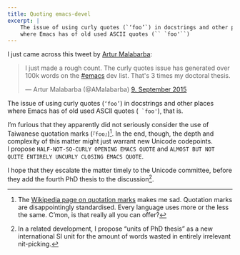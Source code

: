 ```yaml
---
title: Quoting emacs-devel
excerpt: |
    The issue of using curly quotes (`‘foo’`) in docstrings and other places
    where Emacs has of old used ASCII quotes (`` `foo'``)
---
```


I just came across this tweet by
[Artur Malabarba](https://twitter.com/AMalabarba):

<blockquote class="twitter-tweet" lang="de"><p lang="en" dir="ltr"> I just made
a rough count. The curly quotes issue has generated over 100k words on the <a
href="https://twitter.com/hashtag/emacs?src=hash">#emacs</a> dev list.
That&#39;s 3 times my doctoral thesis.</p>&mdash; Artur Malabarba (@AMalabarba)
<a href="https://twitter.com/AMalabarba/status/641598687467163648">9. September
2015</a></blockquote> <script async src="//platform.twitter.com/widgets.js"
charset="utf-8"></script>

The issue of using curly quotes (`‘foo’`) in docstrings and other places where
Emacs has of old used ASCII quotes (`` `foo'``), that is.

I’m furious that they apparently did not seriously consider the use of Taiwanese
quotation marks (`『foo』`)[^1].  In the end, though, the depth and complexity
of this matter might just warrant new Unicode codepoints.  I propose
`HALF-NOT-SO-CURLY OPENING EMACS QUOTE` and `ALMOST BUT NOT QUITE ENTIRELY
UNCURLY CLOSING EMACS QUOTE`.

I hope that they escalate the matter timely to the Unicode committee, before
they add the fourth PhD thesis to the discussion[^4].

[^1]: The
    [Wikipedia page on quotation marks](https://en.wikipedia.org/wiki/Quotation_mark#Summary_table_for_all_languages)
    makes me sad.  Quotation marks are disappointingly standardised.  Every
    language uses more or the less the same.  C’mon, is that really all you can
    offer?

[^4]: In a related development, I propose “units of PhD thesis”
    as a new international SI unit for the amount of words wasted in entirely
    irrelevant nit-picking.

